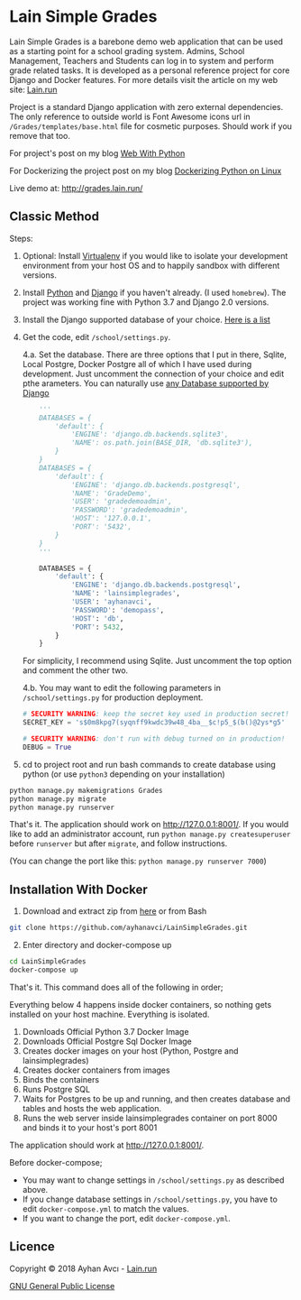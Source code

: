 # Lain Simple Grades

Lain Simple Grades is a barebone demo web application that can be used as a starting point for a school grading system. Admins, School Management, Teachers and Students can log in to system and perform grade related tasks. It is developed as a personal reference project for core Django and Docker features. For more details visit the article on my web site: [Lain.run](https://lain.run/)

Project is a standard Django application with zero external dependencies. The only reference to outside world is Font Awesome icons url in ```/Grades/templates/base.html``` file for cosmetic purposes. Should work if you remove that too.

For project's post on my blog [Web With Python](https://lain.run/projects/Web-With-Python/)

For Dockerizing the project post on my blog [Dockerizing Python on Linux](https://lain.run/projects/Dockerizing-Python-on-Linux/)

Live demo at: http://grades.lain.run/

## Classic Method

Steps:

1. Optional: Install [Virtualenv](https://virtualenv.pypa.io/en/stable/) if you would like to isolate your  development environment from your host OS and to happily sandbox with different versions.

2. Install [Python](https://www.python.org/downloads/) and [Django](https://docs.djangoproject.com/en/2.0/topics/install/) if you haven't already. (I used ```homebrew```). The project was working fine with Python 3.7 and Django 2.0 versions.

3. Install the Django supported database of your choice. [Here is a list](https://docs.djangoproject.com/en/2.0/ref/databases/)

4. Get the code, edit ```/school/settings.py```. 

    4.a. Set the database. There are three options that I put in there, Sqlite, Local Postgre, Docker Postgre all of which I have used during development. Just uncomment the connection of your choice and edit pthe arameters. You can naturally use [any Database supported by Django]((https://docs.djangoproject.com/en/2.0/ref/databases/))

    ```Python
        '''
        DATABASES = {
            'default': {
                'ENGINE': 'django.db.backends.sqlite3',
                'NAME': os.path.join(BASE_DIR, 'db.sqlite3'),
            }
        }
        DATABASES = {
            'default': {
                'ENGINE': 'django.db.backends.postgresql',
                'NAME': 'GradeDemo',
                'USER': 'gradedemoadmin',
                'PASSWORD': 'gradedemoadmin',
                'HOST': '127.0.0.1',
                'PORT': '5432',
            }
        }
        '''

        DATABASES = {
            'default': {
                'ENGINE': 'django.db.backends.postgresql',
                'NAME': 'lainsimplegrades',
                'USER': 'ayhanavci',
                'PASSWORD': 'demopass',
                'HOST': 'db',
                'PORT': 5432,
            }
        }
    ```

    For simplicity, I recommend using Sqlite. Just uncomment the top option and comment the other two.



    4.b. You may want to edit the following parameters in ```/school/settings.py``` for production deployment.

    ```Python
    # SECURITY WARNING: keep the secret key used in production secret!
    SECRET_KEY = 's$0m8kpg7(syqnff9kwdc39w48_4ba__$c!p5_$(b()@2ys*g5'

    # SECURITY WARNING: don't run with debug turned on in production!
    DEBUG = True
    ```

5. cd to project root and run bash commands to create database using python (or use ```python3``` depending on your installation)

```bash
python manage.py makemigrations Grades
python manage.py migrate
python manage.py runserver
```

That's it. The application should work on http://127.0.0.1:8001/. If you would like to add an administrator account, run ```python manage.py createsuperuser``` before ```runserver``` but after ```migrate```, and follow instructions.

(You can change the port like this: ```python manage.py runserver 7000```)

## Installation With Docker

1. Download and extract zip from [here](https://github.com/ayhanavci/LainSimpleGrades/archive/master.zip) or from Bash

```bash
git clone https://github.com/ayhanavci/LainSimpleGrades.git
```

2. Enter directory and docker-compose up

```bash
cd LainSimpleGrades
docker-compose up
```

That's it. This command does all of the following in order;

Everything below 4 happens inside docker containers, so nothing gets installed on your host machine. Everything is isolated.

1. Downloads Official Python 3.7 Docker Image
2. Downloads Official Postgre Sql Docker Image
3. Creates docker images on your host (Python, Postgre and lainsimplegrades)
4. Creates docker containers from images
5. Binds the containers
6. Runs Postgre SQL
7. Waits for Postgres to be up and running, and then creates database and tables and hosts the web application.
8. Runs the web server inside lainsimplegrades container on port 8000 and binds it to your host's port 8001

The application should work at http://127.0.0.1:8001/. 

Before docker-compose;

* You may want to change settings in ```/school/settings.py``` as described above.
* If you change database settings in ```/school/settings.py```, you have to edit ```docker-compose.yml``` to match the values.
* If you want to change the port, edit ```docker-compose.yml```.

## Licence
Copyright © 2018 Ayhan Avcı - [Lain.run](https://lain.run/)

[GNU General Public License](https://www.gnu.org/licenses/#GPL)
